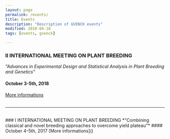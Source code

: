 ```yaml
---
layout: page
permalink: /events/
title: Events
description: "Description of GVENCK events"
modified: 2018-04-18
tags: [events, gvenck]

---
```



### II INTERNATIONAL MEETING ON PLANT BREEDING
*"Advances in Experimental Design and Statistical Analysis in Plant Breeding and Genetics"*  
#### October 3-5th, 2018
[More informations]()  
<br>

-------------------------------------------

<br>
### I INTERNATIONAL MEETING ON PLANT BREEDING
*"Combining classical and novel breeding approaches to overcome yield plateau"*  
#### October 4-5th, 2017
[More informations]()  

